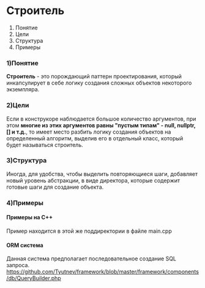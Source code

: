 # Строитель

1. Понятие
2. Цели
3. Структура
4. Примеры

### **1)Понятие**
**Строитель** - это порождающий паттерн проектирования, который инкапсулирует в себе логику создания сложных объектов некоторого экземпляра.

### **2)Цели**
Если в конструкоре наблюдается большое количество аргументов, при этом **многие из этих аргументов равны "пустым типам" - null, nullptr, [] и т.д.**, то имеет место разбить логику создания объектов на определенный алгоритм, выделив его в отдельный класс, который будет называться строитель.

### **3)Структура**
Иногда, для удобства, чтобы выделить повторяющиеся шаги, добавляет новый уровень абстракции, в виде директора, которые содержит готовые шаги для создание объекта.

### **4)Примеры**

#### Примеры на C++
Пример находится в этой же поддиректории в файле main.cpp

#### ORM система
Данная система предполагает последовательное создание SQL запроса.
https://github.com/Tyutnev/framework/blob/master/framework/components/db/QueryBuilder.php